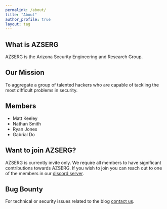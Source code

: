 ```yaml
---
permalink: /about/
title: "About"
author_profile: true
layout: tag
---
```


## What is AZSERG

AZSERG is the Arizona Security Engineering and Research Group. 

## Our Mission

To aggregate a group of talented hackers who are capable of tackling the most difficult problems in security. 

## Members
* Matt Keeley
* Nathan Smith
* Ryan Jones
* Gabrial Do

## Want to join AZSERG?

AZSERG is currently invite only. We require all members to have significant contributions towards AZSERG.
If you wish to join you can reach out to one of the members in our [discord server](https://discord.gg/cXukpqt7JN). 

## Bug Bounty

For technical or security issues related to the blog [contact us](mailto:ryanjonesxyz@gmail.com).
